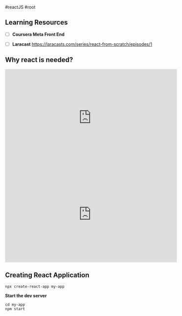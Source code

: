 #reactJS #root 

## Learning Resources
- [ ] **Coursera Meta Front End**
- [ ] **Laracast**
	https://laracasts.com/series/react-from-scratch/episodes/1


## **Why react is needed?**
<iframe width="560" height="315" src="https://www.youtube.com/embed/5Xy-t8k_M4A?si=tyepUuVEUqXdvrdX" title="YouTube video player" frameborder="0" allow="accelerometer; autoplay; clipboard-write; encrypted-media; gyroscope; picture-in-picture; web-share" referrerpolicy="strict-origin-when-cross-origin" allowfullscreen></iframe>


<iframe width="560" height="315" src="https://www.youtube.com/embed/dCLhUialKPQ?si=6bvbZVNIDDsKIXxT" title="YouTube video player" frameborder="0" allow="accelerometer; autoplay; clipboard-write; encrypted-media; gyroscope; picture-in-picture; web-share" referrerpolicy="strict-origin-when-cross-origin" allowfullscreen></iframe>




## Creating React Application

```
npx create-react-app my-app
```

**Start the dev server**
```
cd my-app
npm start
```

